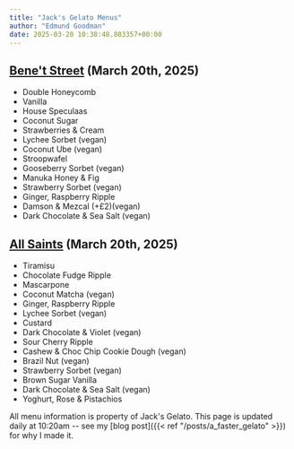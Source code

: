 ```yaml
---
title: "Jack's Gelato Menus"
author: "Edmund Goodman"
date: 2025-03-20 10:38:48.803357+00:00
---
```


## [Bene't Street](https://www.jacksgelato.com/bene-t-street-menu) (March 20th, 2025)

- Double Honeycomb
- Vanilla
- House Speculaas
- Coconut Sugar
- Strawberries & Cream
- Lychee Sorbet (vegan)
- Coconut Ube (vegan)
- Stroopwafel
- Gooseberry Sorbet (vegan)
- Manuka Honey & Fig
- Strawberry Sorbet (vegan)
- Ginger, Raspberry Ripple
- Damson & Mezcal (+£2)(vegan)
- Dark Chocolate & Sea Salt (vegan)


## [All Saints](https://www.jacksgelato.com/all-saints-menu) (March 20th, 2025)

- Tiramisu
- Chocolate Fudge Ripple
- Mascarpone
- Coconut Matcha (vegan)
- Ginger, Raspberry Ripple
- Lychee Sorbet (vegan)
- Custard
- Dark Chocolate & Violet (vegan)
- Sour Cherry Ripple
- Cashew & Choc Chip Cookie Dough (vegan)
- Brazil Nut (vegan)
- Strawberry Sorbet  (vegan)
- Brown Sugar Vanilla
- Dark Chocolate & Sea Salt (vegan)
- Yoghurt, Rose & Pistachios

All menu information is property of Jack's Gelato. This page is
updated daily at 10:20am -- see my
[blog post]({{< ref "/posts/a_faster_gelato" >}}) for why I made it.
